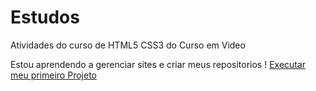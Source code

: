 # Estudos
 Atividades do curso de HTML5 CSS3 do Curso em Video

 Estou aprendendo a gerenciar sites e criar meus repositorios
 !
<a href="https://riandeve.github.io/Estudos/desafios/desafio%2011/index.html">Executar meu primeiro Projeto<a>